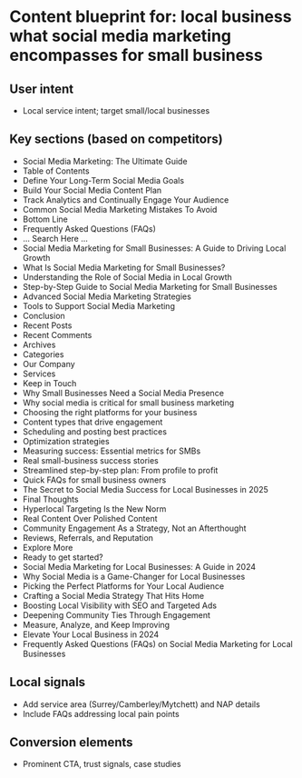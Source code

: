 # Content blueprint for: local business what social media marketing encompasses for small business

## User intent
- Local service intent; target small/local businesses

## Key sections (based on competitors)
- Social Media Marketing: The Ultimate Guide
- Table of Contents
- Define Your Long-Term Social Media Goals
- Build Your Social Media Content Plan
- Track Analytics and Continually Engage Your Audience
- Common Social Media Marketing Mistakes To Avoid
- Bottom Line
- Frequently Asked Questions (FAQs)
- ... Search Here ...
- Social Media Marketing for Small Businesses: A Guide to Driving Local Growth
- What Is Social Media Marketing for Small Businesses?
- Understanding the Role of Social Media in Local Growth
- Step-by-Step Guide to Social Media Marketing for Small Businesses
- Advanced Social Media Marketing Strategies
- Tools to Support Social Media Marketing
- Conclusion
- Recent Posts
- Recent Comments
- Archives
- Categories
- Our Company
- Services
- Keep in Touch
- Why Small Businesses Need a Social Media Presence
- Why social media is critical for small business marketing
- Choosing the right platforms for your business
- Content types that drive engagement
- Scheduling and posting best practices
- Optimization strategies
- Measuring success: Essential metrics for SMBs
- Real small-business success stories
- Streamlined step-by-step plan: From profile to profit
- Quick FAQs for small business owners
- The Secret to Social Media Success for Local Businesses in 2025
- Final Thoughts
- Hyperlocal Targeting Is the New Norm
- Real Content Over Polished Content
- Community Engagement As a Strategy, Not an Afterthought
- Reviews, Referrals, and Reputation
- Explore More
- Ready to get started?
- Social Media Marketing for Local Businesses: A Guide in 2024
- Why Social Media is a Game-Changer for Local Businesses
- Picking the Perfect Platforms for Your Local Audience
- Crafting a Social Media Strategy That Hits Home
- Boosting Local Visibility with SEO and Targeted Ads
- Deepening Community Ties Through Engagement
- Measure, Analyze, and Keep Improving
- Elevate Your Local Business in 2024
- Frequently Asked Questions (FAQs) on Social Media Marketing for Local Businesses

## Local signals
- Add service area (Surrey/Camberley/Mytchett) and NAP details
- Include FAQs addressing local pain points

## Conversion elements
- Prominent CTA, trust signals, case studies